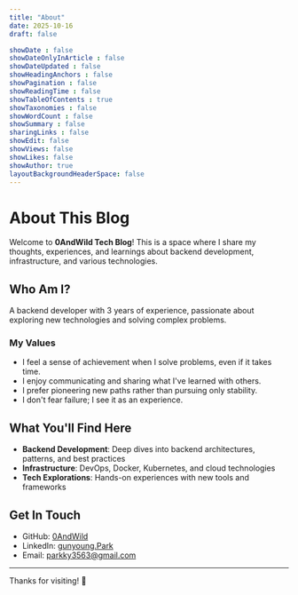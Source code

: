 ```yaml
---
title: "About"
date: 2025-10-16
draft: false

showDate : false
showDateOnlyInArticle : false
showDateUpdated : false
showHeadingAnchors : false
showPagination : false
showReadingTime : false
showTableOfContents : true
showTaxonomies : false 
showWordCount : false
showSummary : false
sharingLinks : false
showEdit: false
showViews: false
showLikes: false
showAuthor: true
layoutBackgroundHeaderSpace: false
---
```


# About This Blog

Welcome to **0AndWild Tech Blog**! This is a space where I share my thoughts, experiences, and learnings about backend development, infrastructure, and various technologies.

## Who Am I?

A backend developer with 3 years of experience, passionate about exploring new technologies and solving complex problems.

### My Values

- I feel a sense of achievement when I solve problems, even if it takes time.
- I enjoy communicating and sharing what I've learned with others.
- I prefer pioneering new paths rather than pursuing only stability.
- I don't fear failure; I see it as an experience.

## What You'll Find Here

- **Backend Development**: Deep dives into backend architectures, patterns, and best practices
- **Infrastructure**: DevOps, Docker, Kubernetes, and cloud technologies
- **Tech Explorations**: Hands-on experiences with new tools and frameworks

## Get In Touch

- GitHub: [0AndWild](https://github.com/0AndWild)
- LinkedIn: [gunyoung.Park](https://linkedin.com/in/건영-박-158861275)
- Email: parkky3563@gmail.com

---

Thanks for visiting! 🚀
